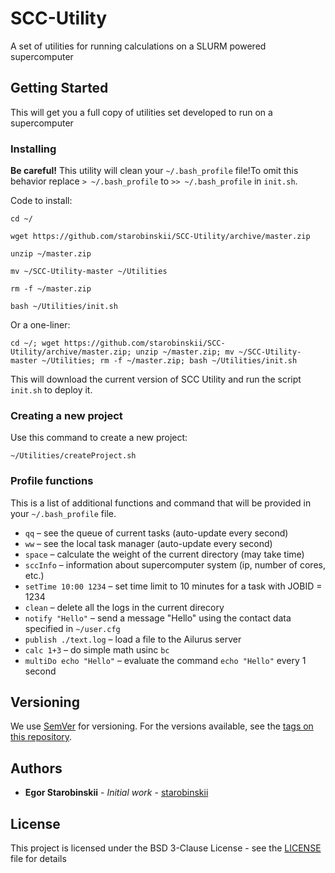 # SCC-Utility
A set of utilities for running calculations on a SLURM powered supercomputer

## Getting Started

This will get you a full copy of utilities set developed to run on a supercomputer

### Installing

**Be careful!** This utility will clean your `~/.bash_profile` file!To omit this behavior replace `> ~/.bash_profile` to `>> ~/.bash_profile` in `init.sh`.

Code to install:

    cd ~/
    
    wget https://github.com/starobinskii/SCC-Utility/archive/master.zip
    
    unzip ~/master.zip
    
    mv ~/SCC-Utility-master ~/Utilities
    
    rm -f ~/master.zip
    
    bash ~/Utilities/init.sh

Or a one-liner:

    cd ~/; wget https://github.com/starobinskii/SCC-Utility/archive/master.zip; unzip ~/master.zip; mv ~/SCC-Utility-master ~/Utilities; rm -f ~/master.zip; bash ~/Utilities/init.sh

This will download the current version of SCC Utility and run the script `init.sh` to deploy it.

### Creating a new project

Use this command to create a new project:

    ~/Utilities/createProject.sh

### Profile functions

This is a list of additional functions and command that will be provided in your `~/.bash_profile` file.

* `qq` – see the queue of current tasks (auto-update every second)
* `ww` – see the local task manager (auto-update every second)
* `space` – calculate the weight of the current directory (may take time)
* `sccInfo` – information about supercomputer system (ip, number of cores, etc.)
* `setTime 10:00 1234` – set time limit to 10 minutes for a task with JOBID = 1234
* `clean` – delete all the logs in the current direcory
* `notify "Hello"` – send a message "Hello" using the contact data specified in `~/user.cfg`
* `publish ./text.log` – load a file to the Ailurus server
* `calc 1+3` – do simple math usinc `bc`
* `multiDo echo "Hello"` – evaluate the command `echo "Hello"` every 1 second

## Versioning

We use [SemVer](http://semver.org/) for versioning. For the versions available, see the [tags on this repository](https://github.com/your/project/tags). 

## Authors

* **Egor Starobinskii** - *Initial work* - [starobinskii](https://github.com/starobinskii)

## License

This project is licensed under the BSD 3-Clause License - see the [LICENSE](LICENSE) file for details